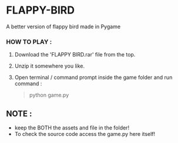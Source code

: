 # FLAPPY-BIRD
A better version of flappy bird made in Pygame



### HOW TO PLAY :
1. Download the 'FLAPPY BIRD.rar' file from the top.
2. Unzip it somewhere you like.
3. Open terminal / command prompt inside the game folder and run command :

   > python game.py
## NOTE :
- keep the BOTH the assets and file in the folder!
- To check the source code access the game.py here itself!
